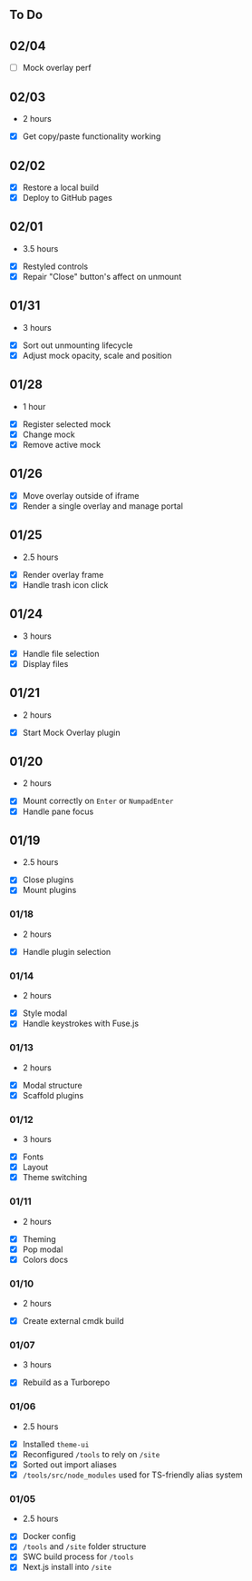 ## To Do

## 02/04

- [ ] Mock overlay perf
## 02/03

- 2 hours
- [x] Get copy/paste functionality working

## 02/02

- [x] Restore a local build
- [x] Deploy to GitHub pages

## 02/01

- 3.5 hours
- [x] Restyled controls
- [x] Repair "Close" button's affect on unmount

## 01/31

- 3 hours
- [x] Sort out unmounting lifecycle
- [x] Adjust mock opacity, scale and position

## 01/28

- 1 hour
- [x] Register selected mock
- [x] Change mock
- [x] Remove active mock

## 01/26

- [x] Move overlay outside of iframe
- [x] Render a single overlay and manage portal

## 01/25

- 2.5 hours
- [x] Render overlay frame
- [x] Handle trash icon click

## 01/24

- 3 hours
- [x] Handle file selection
- [x] Display files

## 01/21

- 2 hours
- [x] Start Mock Overlay plugin

## 01/20

- 2 hours
- [x] Mount correctly on `Enter` or `NumpadEnter`
- [x] Handle pane focus

## 01/19

- 2.5 hours
- [x] Close plugins
- [x] Mount plugins

### 01/18

- 2 hours
- [x] Handle plugin selection

### 01/14

- 2 hours
- [x] Style modal
- [x] Handle keystrokes with Fuse.js

### 01/13

- 2 hours
- [x] Modal structure
- [x] Scaffold plugins

### 01/12

- 3 hours
- [x] Fonts
- [x] Layout
- [x] Theme switching

### 01/11

- 2 hours
- [x] Theming
- [x] Pop modal
- [x] Colors docs

### 01/10

- 2 hours
- [x] Create external cmdk build

### 01/07

- 3 hours
- [x] Rebuild as a Turborepo

### 01/06

- 2.5 hours
- [x] Installed `theme-ui`
- [x] Reconfigured `/tools` to rely on `/site`
- [x] Sorted out import aliases
- [x] `/tools/src/node_modules` used for TS-friendly alias system

### 01/05

- 2.5 hours
- [x] Docker config
- [x] `/tools` and `/site` folder structure
- [x] SWC build process for `/tools`
- [x] Next.js install into `/site`
